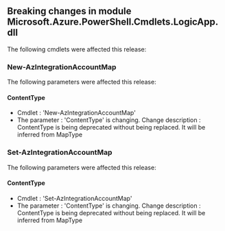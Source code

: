 ## Breaking changes in module Microsoft.Azure.PowerShell.Cmdlets.LogicApp.dll

 The following cmdlets were affected this release:




### **New-AzIntegrationAccountMap**
The following parameters were affected this release:
#### **ContentType**
 - Cmdlet : 'New-AzIntegrationAccountMap'
 - The parameter : 'ContentType' is changing.
	Change description : ContentType is being deprecated without being replaced. It will be inferred from MapType





### **Set-AzIntegrationAccountMap**
The following parameters were affected this release:
#### **ContentType**
 - Cmdlet : 'Set-AzIntegrationAccountMap'
 - The parameter : 'ContentType' is changing.
	Change description : ContentType is being deprecated without being replaced. It will be inferred from MapType


